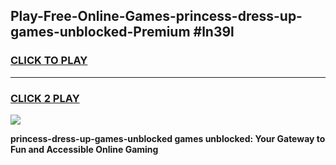 
## Play-Free-Online-Games-princess-dress-up-games-unblocked-Premium #ln39l
<h3>
<a href="https://premium.freeplayer.one?title=princess-dress-up-games-unblocked&ref=8M">CLICK TO PLAY</a></h3>
<hr>

<h3>
<a href="https://premium.freeplayer.one?title=princess-dress-up-games-unblocked&ref=8M">CLICK 2 PLAY</a>
  
</h3>

<a href="https://premium.freeplayer.one?title=princess-dress-up-games-unblocked&ref=8M"><img src="https://clearcache.store/games.png"></a>


**princess-dress-up-games-unblocked games unblocked: Your Gateway to Fun and Accessible Online Gaming**
